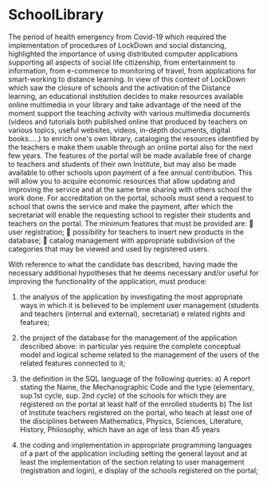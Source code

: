# SchoolLibrary
The period of health emergency from Covid-19 which required the implementation of procedures of
LockDown and social distancing, highlighted the importance of using
distributed computer applications supporting all aspects of social life
citizenship, from entertainment to information, from e-commerce to monitoring of
travel, from applications for smart-working to distance learning.
In view of this context of LockDown which saw the closure of schools and the activation of the
Distance learning, an educational institution decides to make resources available online
multimedia in your library and take advantage of the need of the moment
support the teaching activity with various multimedia documents (videos and tutorials both published online
that produced by teachers on various topics, useful websites, videos, in-depth documents,
digital books.....) to enrich one's own library, cataloging the resources identified by the teachers e
make them usable through an online portal also for the next few years.
The features of the portal will be made available free of charge to teachers and students of their own
Institute, but may also be made available to other schools upon payment of a fee
annual contribution. This will allow you to acquire economic resources that allow
updating and improving the service and at the same time sharing with others
school the work done. For accreditation on the portal, schools must send a request to
school that owns the service and make the payment, after which the secretariat will enable the
requesting school to register their students and teachers on the portal.
The minimum features that must be provided are:
 user registration;
 possibility for teachers to insert new products in the database;
 catalog management with appropriate subdivision of the categories that may be
viewed and used by registered users.

With reference to what the candidate has described, having made the necessary additional hypotheses that he deems
necessary and/or useful for improving the functionality of the application, must produce:
1) the analysis of the application by investigating the most appropriate ways in which it is believed to be
implement user management (students and teachers (internal and external), secretariat) e
related rights and features;
2) the project of the database for the management of the application described above: in particular yes
require the complete conceptual model and logical scheme related to the management of the
users of the related features connected to it;
3) the definition in the SQL language of the following queries:
a) A report stating the Name, the Mechanographic Code and the type (elementary,
sup.1st cycle, sup. 2nd cycle) of the schools for which they are registered on the portal
at least half of the enrolled students
b) The list of Institute teachers registered on the portal, who teach at least one
of the disciplines between Mathematics, Physics, Sciences, Literature, History, Philosophy, which have
an age of less than 45 years

4) the coding and implementation in appropriate programming languages ​​of a part
of the application including setting the general layout and at least
the implementation of the section relating to user management (registration and login), e
display of the schools registered on the portal;
